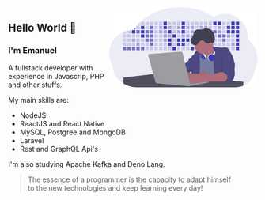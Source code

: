 <img src="https://github.com/Leao-E/Leao-E/blob/master/undraw_developer_activity_bv83.svg" width="300" align="right" />

## Hello World :space_invader:	

### I'm Emanuel

A fullstack developer with experience in Javascrip, PHP and other stuffs. 

My main skills are:
  * NodeJS
  * ReactJS and React Native
  * MySQL, Postgree and MongoDB
  * Laravel
  * Rest and GraphQL Api's  
  
I'm also studying Apache Kafka and Deno Lang. 

> The essence of a programmer is the capacity to adapt himself <br/>
> to the new technologies and keep learning every day!
<!--
**Leao-E/Leao-E** is a ✨ _special_ ✨ repository because its `README.md` (this file) appears on your GitHub profile.

Here are some ideas to get you started:

- 🔭 I’m currently working on ...
- 🌱 I’m currently learning ...
- 👯 I’m looking to collaborate on ...
- 🤔 I’m looking for help with ...
- 💬 Ask me about ...
- 📫 How to reach me: ...
- 😄 Pronouns: ...
- ⚡ Fun fact: ...
-->
#
